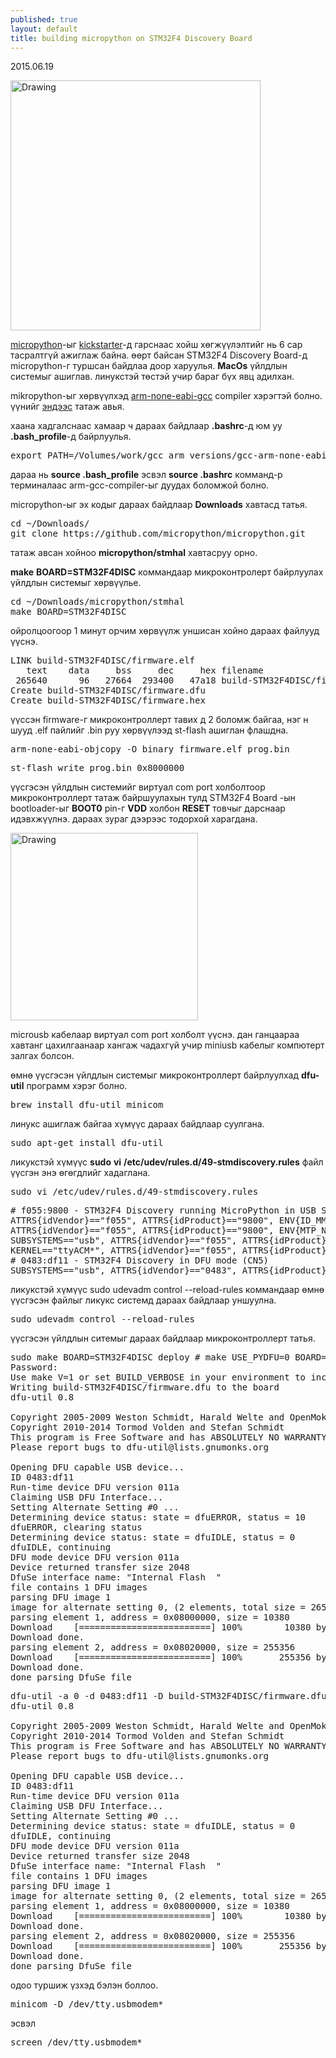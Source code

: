 ```yaml
---
published: true
layout: default
title: building micropython on STM32F4 Discovery Board
---
```

<p class="publish_date"> 2015.06.19</p>


<img src="{{ site.baseurl }}/images/stm32f4.jpg" alt="Drawing" style="width: 400px;"/>


[micropython](http://micropython.org/)-ыг [kickstarter](https://www.kickstarter.com/projects/214379695/micro-python-python-for-microcontrollers?lang=de)-д гарснаас хойш хөгжүүлэлтийг нь 6 сар тасралтгүй ажиглаж байна. өөрт байсан STM32F4 Discovery Board-д micropython-г туршсан байдлаа доор харуулья. **MacOs** үйлдлын системыг ашиглав. линукстэй төстэй учир бараг бүх явц адилхан.

mikropython-ыг хөрвүүлхэд [arm-none-eabi-gcc](https://launchpad.net/gcc-arm-embedded/+download) compiler хэрэгтэй болно. үүнийг [эндээс](https://launchpad.net/gcc-arm-embedded/+download) татаж авья.

хаана хадгалснаас хамаар ч дараах байдлаар **.bashrc**-д юм уу **.bash_profile**-д байрлуулья.

<pre class="terminal" name="code">
export PATH=/Volumes/work/gcc_arm_versions/gcc-arm-none-eabi/bin:$PATH
</pre>

дараа нь **source .bash_profile** эсвэл **source .bashrc** комманд-р терминалаас arm-gcc-compiler-ыг дуудах боломжой болно.

micropython-ыг эх кодыг дараах байдлаар **Downloads** хавтасд татья.

<pre class="terminal" name="code">
cd ~/Downloads/
git clone https://github.com/micropython/micropython.git
</pre>

татаж авсан хойноо **micropython/stmhal** хавтасруу орно. 

**make** **BOARD=STM32F4DISC** коммандаар микроконтролерт байрлуулах үйлдлын системыг хөрвүүлье.


<pre class="terminal" name="code">
cd ~/Downloads/micropython/stmhal
make BOARD=STM32F4DISC
</pre>


ойролцоогоор 1 минут орчим хөрвүүлж уншисан хойно дараах файлууд үүснэ. 

<pre class="terminal" name="code">
LINK build-STM32F4DISC/firmware.elf
   text	   data	    bss	    dec	    hex	filename
 265640	     96	  27664	 293400	  47a18	build-STM32F4DISC/firmware.elf
Create build-STM32F4DISC/firmware.dfu
Create build-STM32F4DISC/firmware.hex 
</pre>

үүссэн firmware-г микроконтроллерт тавиx д 2 боломж байгаа, нэг н шууд .elf пайлийг .bin руу хөрвүүлээд st-flash ашиглан флашдна.

<pre class="terminal" name="code">
arm-none-eabi-objcopy -O binary firmware.elf prog.bin
</pre>

<pre class="terminal" name="code">
st-flash write prog.bin 0x8000000
</pre>


үүсгэсэн үйлдлын системийг виртуал com port холболтоор микроконтроллерт татаж байршуулaxын тулд STM32F4 Board -ын bootloader-ыг **BOOT0** pin-г **VDD** холбон  **RESET** товчыг дарснаар идэвхжүүлнэ. дараах зураг дээрээс тодорхой харагдана.

<img src="{{ site.baseurl }}/images/boot0.jpg" alt="Drawing" style="width: 300px;"/>

microusb кабелаар виртуал com port холболт үүснэ. дан ганцаараа хавтанг цахилгаанаар хангаж чадахгүй учир miniusb кабелыг компютерт залгах болсон.

өмнө үүсгэсэн үйлдлын системыг микроконтроллерт байрлуулхад **dfu-util** программ хэрэг болно. 

<pre class="terminal" name="code">
brew install dfu-util minicom
</pre>

линукс ашиглаж байгаа хүмүүс дараах байдлаар суулгана.

<pre class="terminal" name="code">
sudo apt-get install dfu-util
</pre>

ликукстэй хүмүүс **sudo** **vi** **/etc/udev/rules.d/49-stmdiscovery.rules** файл үүсгэн энэ өгөгдлийг хадаглана.

<pre class="terminal" name="code">
sudo vi /etc/udev/rules.d/49-stmdiscovery.rules
</pre>


<pre class="terminal" name="code">
# f055:9800 - STM32F4 Discovery running MicroPython in USB Serial Mode (CN5)
ATTRS{idVendor}=="f055", ATTRS{idProduct}=="9800", ENV{ID_MM_DEVICE_IGNORE}="1"
ATTRS{idVendor}=="f055", ATTRS{idProduct}=="9800", ENV{MTP_NO_PROBE}="1"
SUBSYSTEMS=="usb", ATTRS{idVendor}=="f055", ATTRS{idProduct}=="9800", MODE:="0666"
KERNEL=="ttyACM*", ATTRS{idVendor}=="f055", ATTRS{idProduct}=="9800", MODE:="0666"
# 0483:df11 - STM32F4 Discovery in DFU mode (CN5)
SUBSYSTEMS=="usb", ATTRS{idVendor}=="0483", ATTRS{idProduct}=="df11", MODE:="0666"
</pre>


ликукстэй хүмүүс sudo udevadm control --reload-rules коммандаар өмнө үүсгэсэн файлыг ликукс системд дараах байдлаар уншуулна.

<pre class="terminal" name="code">
sudo udevadm control --reload-rules
</pre>

үүсгэсэн үйлдлын ситемыг дараах байдлаар микроконтроллерт татья.

<pre class="terminal" name="code">
sudo make BOARD=STM32F4DISC deploy # make USE_PYDFU=0 BOARD=STM32F4DISC deploy
Password:
Use make V=1 or set BUILD_VERBOSE in your environment to increase build verbosity.
Writing build-STM32F4DISC/firmware.dfu to the board
dfu-util 0.8

Copyright 2005-2009 Weston Schmidt, Harald Welte and OpenMoko Inc.
Copyright 2010-2014 Tormod Volden and Stefan Schmidt
This program is Free Software and has ABSOLUTELY NO WARRANTY
Please report bugs to dfu-util@lists.gnumonks.org

Opening DFU capable USB device...
ID 0483:df11
Run-time device DFU version 011a
Claiming USB DFU Interface...
Setting Alternate Setting #0 ...
Determining device status: state = dfuERROR, status = 10
dfuERROR, clearing status
Determining device status: state = dfuIDLE, status = 0
dfuIDLE, continuing
DFU mode device DFU version 011a
Device returned transfer size 2048
DfuSe interface name: "Internal Flash  "
file contains 1 DFU images
parsing DFU image 1
image for alternate setting 0, (2 elements, total size = 265752)
parsing element 1, address = 0x08000000, size = 10380
Download	[=========================] 100%        10380 bytes
Download done.
parsing element 2, address = 0x08020000, size = 255356
Download	[=========================] 100%       255356 bytes
Download done.
done parsing DfuSe file 
</pre>


<pre class="terminal" name="code">
dfu-util -a 0 -d 0483:df11 -D build-STM32F4DISC/firmware.dfu
dfu-util 0.8

Copyright 2005-2009 Weston Schmidt, Harald Welte and OpenMoko Inc.
Copyright 2010-2014 Tormod Volden and Stefan Schmidt
This program is Free Software and has ABSOLUTELY NO WARRANTY
Please report bugs to dfu-util@lists.gnumonks.org

Opening DFU capable USB device...
ID 0483:df11
Run-time device DFU version 011a
Claiming USB DFU Interface...
Setting Alternate Setting #0 ...
Determining device status: state = dfuIDLE, status = 0
dfuIDLE, continuing
DFU mode device DFU version 011a
Device returned transfer size 2048
DfuSe interface name: "Internal Flash  "
file contains 1 DFU images
parsing DFU image 1
image for alternate setting 0, (2 elements, total size = 265752)
parsing element 1, address = 0x08000000, size = 10380
Download	[=========================] 100%        10380 bytes
Download done.
parsing element 2, address = 0x08020000, size = 255356
Download	[=========================] 100%       255356 bytes
Download done.
done parsing DfuSe file
</pre>


одоо туршиж үзхэд бэлэн боллоо. 

<pre class="terminal" name="code">
minicom -D /dev/tty.usbmodem*
</pre>

эсвэл

<pre class="terminal" name="code">
screen /dev/tty.usbmodem*
</pre>

